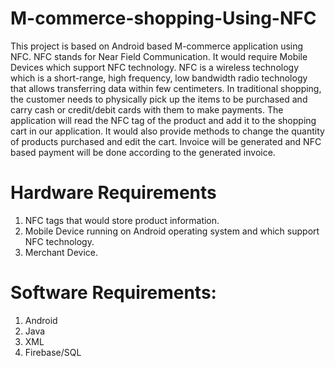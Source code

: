 # M-commerce-shopping-Using-NFC
This project is based on Android based M-commerce application using NFC. NFC stands for Near Field Communication. It would require Mobile Devices which support NFC technology. NFC is a wireless technology which is a short-range, high frequency, low bandwidth radio technology that allows transferring data within few centimeters. In traditional shopping, the customer needs to physically pick up the items to be purchased and carry cash or credit/debit cards with them to make payments. The application will read the NFC tag of the product and add it to the shopping cart in our application. It would also provide methods to change the quantity of products purchased and edit the cart. Invoice will be generated and NFC based payment will be done according to the generated invoice.

# Hardware Requirements
1. NFC tags that would store product information.
2. Mobile Device running on Android operating system and which support NFC technology.
3. Merchant Device.

# Software Requirements:
1. Android
2. Java
3. XML
4. Firebase/SQL
